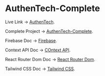 # AuthenTech-Complete

Live Link -> [AuthenTech](https://authentech-9cd3a.web.app/).

Complete Project -> [AuthenTech-Complete](https://github.com/shakilahmedatik/authentech-complete).

Firebase Doc -> [Firebase](https://firebase.google.com/docs/web/).

Context API Doc -> [COntext API](https://reactjs.org/docs/context.html).

React Router Dom Doc -> [React Router Dom](https://reactrouter.com/en/main).

Tailwind CSS Doc -> [Tailwind CSS](https://tailwindcss.com/docs/installation).


